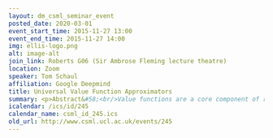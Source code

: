 ```yaml
---
layout: dm_csml_seminar_event
posted_date: 2020-03-01
event_start_time: 2015-11-27 13:00
event_end_time: 2015-11-27 14:00
img: ellis-logo.png
alt: image-alt
join_link: Roberts G06 (Sir Ambrose Fleming lecture theatre)
location: Zoom
speaker: Tom Schaul
affiliation: Google Deepmind
title: Universal Value Function Approximators
summary: <p>Abstract&#58;<br/>Value functions are a core component of reinforcement learning (RL)  systems. The main idea is to construct a single function approximator that estimates the long-term reward from any state. We introduce universal value function approximators (UVFAs) that generalise not just over states but also over goals. We develop an efficient technique for supervised learning of UVFAs, by factoring observed values into separate embedding vectors for state and goal, and then learning a mapping from state and goal to these factored embedding vectors. We show how this technique may be incorporated into a reinforcement learning algorithm that updates the UVFA solely from observed rewards. Finally, we demonstrate that a UVFA can successfully generalise to previously unseen goals, and can be scaled to complex RL problems such as learning to play Ms Pac-Man from pixels.</p><p>Bio&#58;<br/>Tom Schaul is a senior researcher at Google DeepMind in London, interested in robust, general-purpose learning algorithms. He thinks that progress is possible on general AI, and that games are the perfect benchmark domain for that. Tom did his PhD with Jürgen Schmidhuber at IDSIA and his Postdoc with Yann LeCun at NYU. Since 2008, he has published 40 papers on reinforcement learning, neural networks, artificial curiosity, evolution and other optimization algorithms.</p>
icalendar: /ics/id/245
calendar_name: csml_id_245.ics
old_url: http://www.csml.ucl.ac.uk/events/245
---
```

